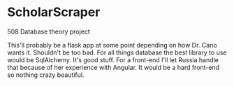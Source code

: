 # ScholarScraper
508 Database theory project

This'll probably be a flask app at some point depending on how Dr. Cano wants it.
Shouldn't be too bad. For all things database the best library to use would be SqlAlchemy.
It's good stuff. For a front-end I'll let Russia handle that because of her experience with Angular. 
It would be a hard front-end so nothing crazy beautiful. 
